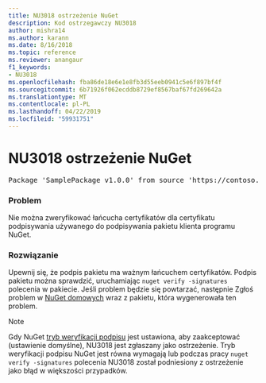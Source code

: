 ```yaml
---
title: NU3018 ostrzeżenie NuGet
description: Kod ostrzegawczy NU3018
author: mishra14
ms.author: karann
ms.date: 8/16/2018
ms.topic: reference
ms.reviewer: anangaur
f1_keywords:
- NU3018
ms.openlocfilehash: fba86de18e6e1e8fb3d55eeb0941c5e6f897bf4f
ms.sourcegitcommit: 6b71926f062ecddb8729ef8567baf67fd269642a
ms.translationtype: MT
ms.contentlocale: pl-PL
ms.lasthandoff: 04/22/2019
ms.locfileid: "59931751"
---
```

# <a name="nuget-warning-nu3018"></a>NU3018 ostrzeżenie NuGet

<pre>Package 'SamplePackage v1.0.0' from source 'https://contoso.com/index.json': The primary signature found a chain building issue: A certificate chain processed, but terminated in a root certificate which is not trusted by the trust provider.</pre>

### <a name="issue"></a>Problem

Nie można zweryfikować łańcucha certyfikatów dla certyfikatu podpisywania używanego do podpisywania pakietu klienta programu NuGet.


### <a name="solution"></a>Rozwiązanie

Upewnij się, że podpis pakietu ma ważnym łańcuchem certyfikatów. Podpis pakietu można sprawdzić, uruchamiając `nuget verify -signatures` polecenia w pakiecie. Jeśli problem będzie się powtarzać, następnie Zgłoś problem w [NuGet domowych](https://github.com/NuGet/Home/issues) wraz z pakietu, która wygenerowała ten problem.


> [!Note]
> Gdy NuGet [tryb weryfikacji podpisu](https://docs.microsoft.com/en-us/nuget/consume-packages/installing-signed-packages#configure-package-signature-requirements) jest ustawiona, aby zaakceptować (ustawienie domyślne), NU3018 jest zgłaszany jako ostrzeżenie. Tryb weryfikacji podpisu NuGet jest równa wymagają lub podczas pracy `nuget verify -signatures` polecenia NU3018 został podniesiony z ostrzeżenie jako błąd w większości przypadków. 